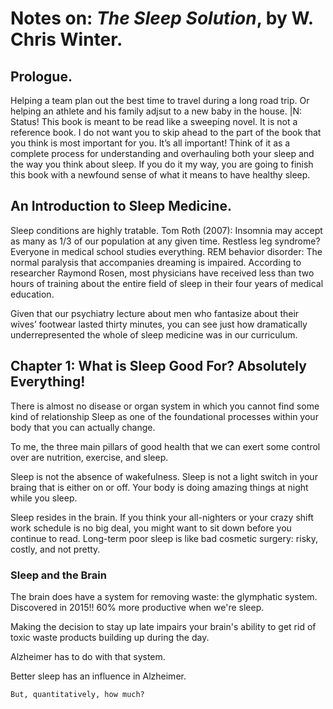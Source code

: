 # Notes on: *The Sleep Solution*, by W. Chris Winter.

## Prologue.
Helping a team plan out the best time to travel during a long road trip.
Or helping an athlete and his family adjsut to a new baby in the house.
|N: Status!
This book is meant to be read like a sweeping novel. It is not a reference book. I do not want you to skip ahead to the part of the book that you think is most important for you. It’s all important! Think of it as a complete process for understanding and overhauling both your sleep and the way you think about sleep. If you do it my way, you are going to finish this book with a newfound sense of what it means to have healthy sleep.

## An Introduction to Sleep Medicine.
Sleep conditions are highly tratable.
Tom Roth (2007): Insomnia may accept as many as 1/3 of our population at any given time.
Restless leg syndrome?
Everyone in medical school studies everything.
REM behavior disorder: The normal paralysis that accompanies dreaming is impaired.
According to researcher Raymond Rosen, most physicians have received less than two hours of training about the entire field of sleep in their four years of medical education.

Given that our psychiatry lecture about men who fantasize about their wives’ footwear lasted thirty minutes, you can see just how dramatically underrepresented the whole of sleep medicine was in our curriculum.

## Chapter 1: What is Sleep Good For? Absolutely Everything!

There is almost no disease or organ system in which you	 cannot find some kind of relationship
Sleep as one of the foundational processes within your body that you can actually change.

To me, the three main pillars of good health that we can exert some control over are nutrition, exercise, and sleep.

Sleep is not the absence of wakefulness. Sleep is not a light switch in your braing that is either on or off. Your body is doing amazing things at night while you sleep.

Sleep resides in the brain. If you think your all-nighters or your crazy shift work schedule is no big deal, you might want to sit down before you continue to read. Long-term poor sleep is like bad cosmetic surgery: risky, costly, and not pretty.

### Sleep and the Brain
The brain does have a system for removing waste: the glymphatic system. Discovered in 2015!!
60% more productive when we're sleep.

Making the decision to stay up late impairs your brain's ability to get rid of toxic waste products building up during the day.

Alzheimer has to do with that system.

Better sleep has an influence in Alzheimer.
	
	But, quantitatively, how much?
